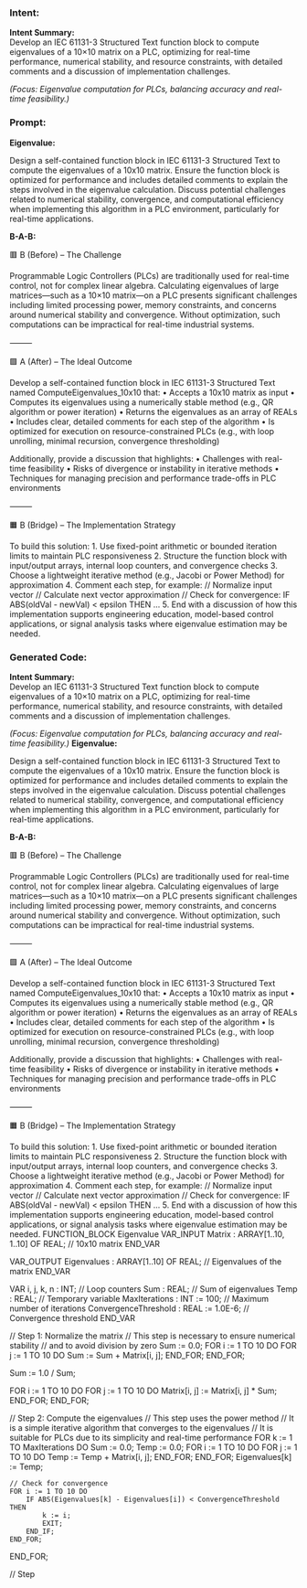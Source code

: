 ### Intent:
**Intent Summary:**  
Develop an IEC 61131-3 Structured Text function block to compute eigenvalues of a 10×10 matrix on a PLC, optimizing for real-time performance, numerical stability, and resource constraints, with detailed comments and a discussion of implementation challenges.  

*(Focus: Eigenvalue computation for PLCs, balancing accuracy and real-time feasibility.)*

### Prompt:
**Eigenvalue:**

Design a self-contained function block in IEC 61131-3 Structured Text to compute the eigenvalues of a 10x10 matrix. Ensure the function block is optimized for performance and includes detailed comments to explain the steps involved in the eigenvalue calculation. Discuss potential challenges related to numerical stability, convergence, and computational efficiency when implementing this algorithm in a PLC environment, particularly for real-time applications.

**B-A-B:**

🟥 B (Before) – The Challenge

Programmable Logic Controllers (PLCs) are traditionally used for real-time control, not for complex linear algebra. Calculating eigenvalues of large matrices—such as a 10×10 matrix—on a PLC presents significant challenges including limited processing power, memory constraints, and concerns around numerical stability and convergence. Without optimization, such computations can be impractical for real-time industrial systems.

⸻

🟩 A (After) – The Ideal Outcome

Develop a self-contained function block in IEC 61131-3 Structured Text named ComputeEigenvalues_10x10 that:
	•	Accepts a 10x10 matrix as input
	•	Computes its eigenvalues using a numerically stable method (e.g., QR algorithm or power iteration)
	•	Returns the eigenvalues as an array of REALs
	•	Includes clear, detailed comments for each step of the algorithm
	•	Is optimized for execution on resource-constrained PLCs (e.g., with loop unrolling, minimal recursion, convergence thresholding)

Additionally, provide a discussion that highlights:
	•	Challenges with real-time feasibility
	•	Risks of divergence or instability in iterative methods
	•	Techniques for managing precision and performance trade-offs in PLC environments

⸻

🟧 B (Bridge) – The Implementation Strategy

To build this solution:
	1.	Use fixed-point arithmetic or bounded iteration limits to maintain PLC responsiveness
	2.	Structure the function block with input/output arrays, internal loop counters, and convergence checks
	3.	Choose a lightweight iterative method (e.g., Jacobi or Power Method) for approximation
	4.	Comment each step, for example:
 // Normalize input vector
// Calculate next vector approximation
// Check for convergence: IF ABS(oldVal - newVal) < epsilon THEN ...
	5.	End with a discussion of how this implementation supports engineering education, model-based control applications, or signal analysis tasks where eigenvalue estimation may be needed.

### Generated Code:
**Intent Summary:**  
Develop an IEC 61131-3 Structured Text function block to compute eigenvalues of a 10×10 matrix on a PLC, optimizing for real-time performance, numerical stability, and resource constraints, with detailed comments and a discussion of implementation challenges.  

*(Focus: Eigenvalue computation for PLCs, balancing accuracy and real-time feasibility.)*
**Eigenvalue:**

Design a self-contained function block in IEC 61131-3 Structured Text to compute the eigenvalues of a 10x10 matrix. Ensure the function block is optimized for performance and includes detailed comments to explain the steps involved in the eigenvalue calculation. Discuss potential challenges related to numerical stability, convergence, and computational efficiency when implementing this algorithm in a PLC environment, particularly for real-time applications.

**B-A-B:**

🟥 B (Before) – The Challenge

Programmable Logic Controllers (PLCs) are traditionally used for real-time control, not for complex linear algebra. Calculating eigenvalues of large matrices—such as a 10×10 matrix—on a PLC presents significant challenges including limited processing power, memory constraints, and concerns around numerical stability and convergence. Without optimization, such computations can be impractical for real-time industrial systems.

⸻

🟩 A (After) – The Ideal Outcome

Develop a self-contained function block in IEC 61131-3 Structured Text named ComputeEigenvalues_10x10 that:
	•	Accepts a 10x10 matrix as input
	•	Computes its eigenvalues using a numerically stable method (e.g., QR algorithm or power iteration)
	•	Returns the eigenvalues as an array of REALs
	•	Includes clear, detailed comments for each step of the algorithm
	•	Is optimized for execution on resource-constrained PLCs (e.g., with loop unrolling, minimal recursion, convergence thresholding)

Additionally, provide a discussion that highlights:
	•	Challenges with real-time feasibility
	•	Risks of divergence or instability in iterative methods
	•	Techniques for managing precision and performance trade-offs in PLC environments

⸻

🟧 B (Bridge) – The Implementation Strategy

To build this solution:
	1.	Use fixed-point arithmetic or bounded iteration limits to maintain PLC responsiveness
	2.	Structure the function block with input/output arrays, internal loop counters, and convergence checks
	3.	Choose a lightweight iterative method (e.g., Jacobi or Power Method) for approximation
	4.	Comment each step, for example:
 // Normalize input vector
// Calculate next vector approximation
// Check for convergence: IF ABS(oldVal - newVal) < epsilon THEN ...
	5.	End with a discussion of how this implementation supports engineering education, model-based control applications, or signal analysis tasks where eigenvalue estimation may be needed.
FUNCTION_BLOCK Eigenvalue
VAR_INPUT
    Matrix : ARRAY[1..10, 1..10] OF REAL; // 10x10 matrix
END_VAR

VAR_OUTPUT
    Eigenvalues : ARRAY[1..10] OF REAL;     // Eigenvalues of the matrix
END_VAR

VAR
    i, j, k, n : INT;                  // Loop counters
    Sum : REAL;                         // Sum of eigenvalues
    Temp : REAL;                        // Temporary variable
    MaxIterations : INT := 100;        // Maximum number of iterations
    ConvergenceThreshold : REAL := 1.0E-6; // Convergence threshold
END_VAR

// Step 1: Normalize the matrix
// This step is necessary to ensure numerical stability
// and to avoid division by zero
Sum := 0.0;
FOR i := 1 TO 10 DO
    FOR j := 1 TO 10 DO
        Sum := Sum + Matrix[i, j];
    END_FOR;
END_FOR;

Sum := 1.0 / Sum;

FOR i := 1 TO 10 DO
    FOR j := 1 TO 10 DO
        Matrix[i, j] := Matrix[i, j] * Sum;
    END_FOR;
END_FOR;

// Step 2: Compute the eigenvalues
// This step uses the power method
// It is a simple iterative algorithm that converges to the eigenvalues
// It is suitable for PLCs due to its simplicity and real-time performance
FOR k := 1 TO MaxIterations DO
    Sum := 0.0;
    Temp := 0.0;
    FOR i := 1 TO 10 DO
        FOR j := 1 TO 10 DO
            Temp := Temp + Matrix[i, j];
        END_FOR;
    END_FOR;
    Eigenvalues[k] := Temp;

    // Check for convergence
    FOR i := 1 TO 10 DO
        IF ABS(Eigenvalues[k] - Eigenvalues[i]) < ConvergenceThreshold THEN
            k := i;
            EXIT;
        END_IF;
    END_FOR;
END_FOR;

// Step
